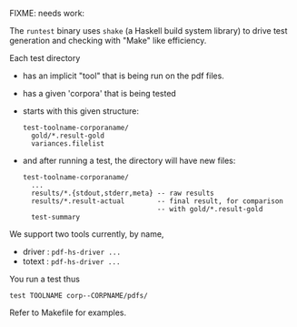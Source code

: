 FIXME: needs work:

The `runtest` binary uses `shake` (a Haskell build system library) to 
drive test generation and checking with "Make" like efficiency.

Each test directory
  - has an implicit "tool" that is being run on the pdf files.
  - has a given 'corpora' that is being tested
  - starts with this given structure:
      ```
      test-toolname-corporaname/
        gold/*.result-gold
        variances.filelist
      ```
    
  - and after running a test, the directory will have new files:
      ```
      test-toolname-corporaname/
        ...
        results/*.{stdout,stderr,meta} -- raw results
        results/*.result-actual        -- final result, for comparison
                                       -- with gold/*.result-gold
        test-summary
      ```
    
We support two tools currently, by name,
  - driver : `pdf-hs-driver ...`
  - totext : `pdf-hs-driver ...`
      
You run a test thus

  `test TOOLNAME corp--CORPNAME/pdfs/`
  
Refer to Makefile for examples.
